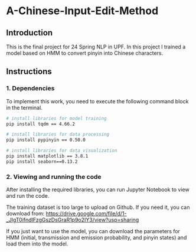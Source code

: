 # A-Chinese-Input-Edit-Method

## Introduction
This is the final project for 24 Spring NLP in UPF. In this project I trained a model based on HMM to convert pinyin into Chinese characters. 

## Instructions
### 1. Dependencies
To implement this work, you need to execute the following command block in the terminal. <br>
```Bash
# install libraries for model training
pip install tqdm == 4.66.2

# install libraries for data processing
pip install pypinyin == 0.50.0

# install libraries for data visualization
pip install matplotlib == 3.8.1
pip install seaborn==0.13.2
```
### 2. Viewing and running the code
After installing the required libraries, you can run Jupyter Notebook to view and run the code.<br>

The training dataset is too large to upload on Github. If you need it, you can download from: https://drive.google.com/file/d/1-_JIgT0ifndIFzgGszDsGraR1p9o2IY3/view?usp=sharing <br>

If you just want to use the model, you can download the parameters for HMM (initial, transmission and emission probability, and pinyin states) and load them into the model.
